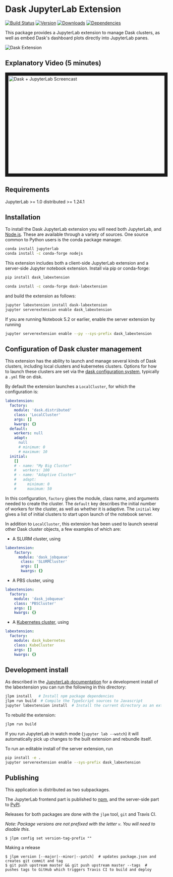 # Dask JupyterLab Extension

[![Build Status](https://travis-ci.org/dask/dask-labextension.svg?branch=master)](https://travis-ci.org/dask/dask-labextension) [![Version](https://img.shields.io/npm/v/dask-labextension.svg)](https://www.npmjs.com/package/dask-labextension) [![Downloads](https://img.shields.io/npm/dm/dask-labextension.svg)](https://www.npmjs.com/package/dask-labextension) [![Dependencies](https://img.shields.io/librariesio/release/npm/dask-labextension.svg)](https://libraries.io/npm/dask-labextension)

This package provides a JupyterLab extension to manage Dask clusters,
as well as embed Dask's dashboard plots directly into JupyterLab panes.

![Dask Extension](./dask.png)

## Explanatory Video (5 minutes)

<a href="http://www.youtube.com/watch?feature=player_embedded&v=EX_voquHdk0 "
   target="_blank">
<img src="http://img.youtube.com/vi/EX_voquHdk0/0.jpg"
       alt="Dask + JupyterLab Screencast" width="560" height="315" border="10" />
</a>

## Requirements

JupyterLab >= 1.0
distributed >= 1.24.1

## Installation

To install the Dask JupyterLab extension you will need both JupyterLab,
and [Node.js](https://nodejs.org/).
These are available through a variety of sources.
One source common to Python users is the conda package manager.

```bash
conda install jupyterlab
conda install -c conda-forge nodejs
```

This extension includes both a client-side JupyterLab extension and a server-side
Jupyter notebook extension. Install via pip or conda-forge:

```bash
pip install dask_labextension
```

```bash
conda install -c conda-forge dask-labextension
```

and build the extension as follows:

```bash
jupyter labextension install dask-labextension
jupyter serverextension enable dask_labextension
```

If you are running Notebook 5.2 or earlier, enable the server extension by running

```bash
jupyter serverextension enable --py --sys-prefix dask_labextension
```

## Configuration of Dask cluster management

This extension has the ability to launch and manage several kinds of Dask clusters,
including local clusters and kubernetes clusters.
Options for how to launch these clusters are set via the
[dask configuration system](http://docs.dask.org/en/latest/configuration.html#configuration),
typically a `.yml` file on disk.

By default the extension launches a `LocalCluster`, for which the configuration is:

```yaml
labextension:
  factory:
    module: 'dask.distributed'
    class: 'LocalCluster'
    args: []
    kwargs: {}
  default:
    workers: null
    adapt:
      null
      # minimum: 0
      # maximum: 10
  initial:
    []
    # - name: "My Big Cluster"
    #   workers: 100
    # - name: "Adaptive Cluster"
    #   adapt:
    #     minimum: 0
    #     maximum: 50
```

In this configuration, `factory` gives the module, class name, and arguments needed to create the cluster.
The `default` key describes the initial number of workers for the cluster, as well as whether it is adaptive.
The `initial` key gives a list of initial clusters to start upon launch of the notebook server.

In addition to `LocalCluster`, this extension has been used to launch several other Dask cluster
objects, a few examples of which are:

- A SLURM cluster, using

```yaml
labextension:
    factory:
      module: 'dask_jobqueue'
       class: 'SLURMCluster'
       args: []
       kwargs: {}
```

- A PBS cluster, using

```yaml
labextension:
  factory:
    module: 'dask_jobqueue'
    class: 'PBSCluster'
    args: []
    kwargs: {}
```

- A [Kubernetes cluster](https://github.com/pangeo-data/pangeo-cloud-federation/blob/8f7f4bf9963ef1ed180dd20c952ff1aa8df54ca2/deployments/ocean/image/binder/dask_config.yaml#L37-L42), using

```yaml
labextension:
  factory:
    module: dask_kubernetes
    class: KubeCluster
    args: []
    kwargs: {}
```

## Development install

As described in the [JupyterLab documentation](https://jupyterlab.readthedocs.io/en/stable/developer/extension_dev.html#extension-authoring) for a development install of the labextension you can run the following in this directory:

```bash
jlpm install   # Install npm package dependencies
jlpm run build  # Compile the TypeScript sources to Javascript
jupyter labextension install  # Install the current directory as an extension
```

To rebuild the extension:

```bash
jlpm run build
```

If you run JupyterLab in watch mode (`jupyter lab --watch`) it will automatically pick
up changes to the built extension and rebundle itself.

To run an editable install of the server extension, run

```bash
pip install -e .
jupyter serverextension enable --sys-prefix dask_labextension
```

## Publishing

This application is distributed as two subpackages.

The JupyterLab frontend part is published to [npm](https://www.npmjs.com/package/dask-labextension),
and the server-side part to [PyPI](https://pypi.org/project/dask-labextension/).

Releases for both packages are done with the `jlpm` tool, `git` and Travis CI.

_Note: Package versions are not prefixed with the letter `v`. You will need to disable this._

```console
$ jlpm config set version-tag-prefix ""
```

Making a release

```console
$ jlpm version [--major|--minor|--patch]  # updates package.json and creates git commit and tag
$ git push upstream master && git push upstream master --tags  # pushes tags to GitHub which triggers Travis CI to build and deploy
```
